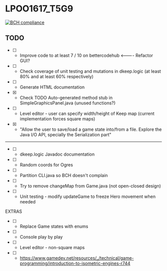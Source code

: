 # LPOO1617_T5G9
[![BCH compliance](https://bettercodehub.com/edge/badge/davidreis97/LPOO1617_T5G9?token=4c896aa8e6f8e7d1f536652d1daba905df0a5acc)](https://bettercodehub.com/)

## TODO
* [ ] - Improve code to at least 7 / 10 on bettercodehub <---- Refactor GUI?
* [ ] - Check coverage of unit testing and mutations in dkeep.logic (at least 80% and at least 60% respectively)
* [ ] - Generate HTML documentation
* [x] - Check TODO Auto-generated method stub in SimpleGraphicsPanel.java (unused functions?)
* [ ] - Level editor - user can specify width/height of Keep map (current implementation forces square maps)
* [x] - "Allow the user to save/load a game state into/from a file. Explore the Java I/O API, specially the Serialization part" 
---------------------------------------------------------------------------------------------------------------
* [ ] - dkeep.logic Javadoc documentation
* [ ] - Random coords for Ogres
* [ ] - Partition CLI.java so BCH doesn't complain
* [ ] - Try to remove changeMap from Game.java (not open-closed design)
* [ ] - Unit testing - modify updateGame to freeze Hero movement when needed

EXTRAS
* [ ] - Replace Game states with enums
* [ ] - Console play by play
* [ ] - Level editor - non-square maps
* [ ] - https://www.gamedev.net/resources/_/technical/game-programming/introduction-to-isometric-engines-r744
